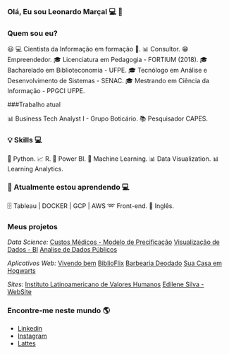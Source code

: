 ### Olá, Eu sou Leonardo Marçal 💻 👋

### Quem sou eu?

😃 💻 Cientista da Informação em formação 🥰.
📊 Consultor.
😁 Empreendedor.
🎓 Licenciatura em Pedagogia - FORTIUM (2018).
🎓 Bacharelado em Biblioteconomia - UFPE.
🎓 Tecnólogo em Análise e Desenvolvimento de Sistemas - SENAC.
🎓 Mestrando em Ciência da Informação - PPGCI UFPE.

###Trabalho atual

📊 Business Tech Analyst I - Grupo Boticário. 
📚 Pesquisador CAPES. 

### 💡 Skills 💻
🐍 Python.
📈 R.
🧮 Power BI.
🔮 Machine Learning.
📊 Data Visualization.
📊 Learning Analytics.

### 🔋 Atualmente estou aprendendo  💻
🗄 Tableau | DOCKER | GCP | AWS
➿ Front-end.
🔅 Inglês.

### Meus projetos

*Data Science:*
[Custos Médicos - Modelo de Precificação](https://github.com/Leonnmarshall/Data-Science/tree/master/Aula%203)
[Visualização de Dados - BI](https://github.com/Leonnmarshall/Data-Science/tree/master/Aula2)
[Analise de Dados Públicos](https://github.com/Leonnmarshall/dataAnalytics)

*Aplicativos Web:*
[Vivendo bem](https://github.com/Leonnmarshall/app-vivendo-bem)
[BiblioFlix](https://github.com/Leonnmarshall/BiblioFlix)
[Barbearia Deodado](https://github.com/Leonnmarshall/webDeveloper)
[Sua Casa em Hogwarts](https://github.com/Leonnmarshall/CasaHogwarts-.git)

*Sites:*
[Instituto Latinoamericano de Valores Humanos](https://institutovaloreshumanos.org/)
[Edilene Silva - WebSite](https://edilenesilva.com.br)

### Encontre-me neste mundo 🌎
* [Linkedin](www.linkedin.com/in/leonnmarshall)
* [Instagram](https://www.instagram.com/data_universebr/)
* [Lattes](http://lattes.cnpq.br/2936385010552177)



